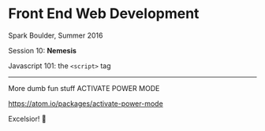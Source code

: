 # Front End Web Development

Spark Boulder, Summer 2016

Session 10: **Nemesis**

Javascript 101: the `<script>` tag


---


More dumb fun stuff
ACTIVATE POWER MODE

https://atom.io/packages/activate-power-mode

Excelsior! 🚀
